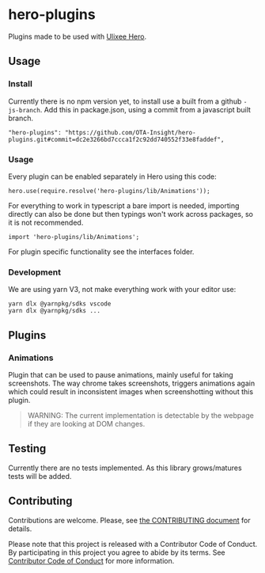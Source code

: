 # hero-plugins

Plugins made to be used with [Ulixee Hero](https://github.com/ulixee/hero).

## Usage

### Install
Currently there is no npm version yet, to install use a built from a github `-js-branch`. 
Add this in package.json, using a commit from a javascript built branch.
```
"hero-plugins": "https://github.com/OTA-Insight/hero-plugins.git#commit=dc2e3266bd7ccca1f2c92dd740552f33e8faddef",
```

### Usage
Every plugin can be enabled separately in Hero using this code:
```
hero.use(require.resolve('hero-plugins/lib/Animations'));
```
For everything to work in typescript a bare import is needed, importing directly can also be done but then typings won't work across packages, so it is not recommended.
```
import 'hero-plugins/lib/Animations';
```
For plugin specific functionality see the interfaces folder.

### Development
We are using yarn V3, not make everything work with your editor use:
```
yarn dlx @yarnpkg/sdks vscode
yarn dlx @yarnpkg/sdks ...
```

## Plugins
### Animations
Plugin that can be used to pause animations, mainly useful for taking screenshots. The way chrome takes screenshots, triggers animations again which could result in inconsistent images when screenshotting without this plugin.

> WARNING: The current implementation is detectable by the webpage if they are looking at DOM changes.

## Testing
Currently there are no tests implemented. As this library grows/matures tests will be added.

## Contributing

Contributions are welcome. Please, see [the CONTRIBUTING document](./CONTRIBUTING.md) for details.

Please note that this project is released with a Contributor Code of Conduct. By participating in this project you agree to abide by its terms. See [Contributor Code of Conduct](./CONTRIBUTING.md#contributor-code-of-conduct) for more information.
